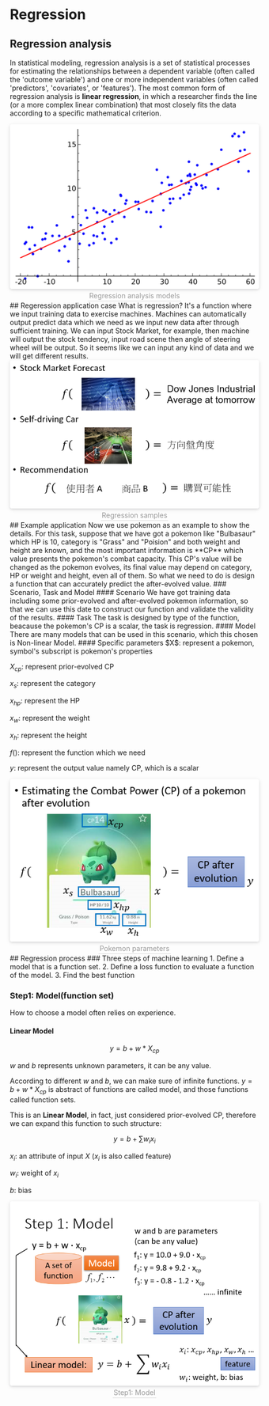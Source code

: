 # Regression
## Regression analysis
In statistical modeling, regression analysis is a set of statistical processes for estimating the relationships between a dependent variable (often called the 'outcome variable') and one or more independent variables (often called 'predictors', 'covariates', or 'features'). The most common form of regression analysis is **linear regression**, in which a researcher finds the line (or a more complex linear combination) that most closely fits the data according to a specific mathematical criterion. 
<center>
    <img style="border-radius: 0.3125em;
    box-shadow: 0 2px 4px 0 rgba(34,36,38,.12),0 2px 10px 0 rgba(34,36,38,.08);" 
    src="https://raw.githubusercontent.com/KKKiona/Gallery/master/2020-07-02-12-30/regression-model.png">
    <br>
    <div style="color:orange; border-bottom: 1px solid #d9d9d9;
    display: inline-block;
    color: #999;
    padding: 2px;">Regression analysis models</div>
</center>
## Regeression application case
What is regression? It's a function where we input training data to exercise machines. Machines can automatically output predict data which we need as we input new data after through sufficient training. We can input Stock Market, for example, then machine will output the stock tendency, input road scene then angle of steering wheel will be output. So it seems like we can input any kind of data and we will get different results.
<center>
    <img style="border-radius: 0.3125em;
    box-shadow: 0 2px 4px 0 rgba(34,36,38,.12),0 2px 10px 0 rgba(34,36,38,.08);" 
    src="https://raw.githubusercontent.com/KKKiona/Gallery/master/2020-07-02-12-30/regression-samples.png">
    <br>
    <div style="color:orange; border-bottom: 1px solid #d9d9d9;
    display: inline-block;
    color: #999;
    padding: 2px;">Regression samples</div>
</center>
## Example application
Now we use pokemon as an example to show the details. For this task, suppose that we have got a pokemon like "Bulbasaur" which HP is 10, category is "Grass" and "Poision" and both weight and height are known, and the most important information is **CP** which value  presents the pokemon's combat capacity. This CP's value will be changed as the pokemon evolves, its final value may depend on category, HP or weight and height, even all of them. So what we need to do is design a function that can accurately predict the after-evolved value.
### Scenario, Task and Model
#### Scenario
We have got training data including some prior-evolved and after-evolved pokemon information, so that we can use this date to construct our function and validate the validity of the results.
#### Task
The task is designed by type of the function, beacause the pokemon's CP is a scalar, the task is regression.
#### Model
There are many models that can be used in this scenario, which this chosen is Non-linear Model.
#### Specific parameters
$X$: represent a pokemon, symbol's subscript is pokemon's properties

$X_{cp}$: represent prior-evolved CP

$x_{s}$: represent the category

$x_{hp}$: represent the HP

$x_{w}$: represent the weight

$x_{h}$: represent the height

$f()$: represent the function which we need

$y$: represent the output value namely CP, which is a scalar

<center>
    <img style="border-radius: 0.3125em;
    box-shadow: 0 2px 4px 0 rgba(34,36,38,.12),0 2px 10px 0 rgba(34,36,38,.08);" 
    src="https://raw.githubusercontent.com/KKKiona/Gallery/master/2020-07-02-12-30/pokemon-parameters.png">
    <br>
    <div style="color:orange; border-bottom: 1px solid #d9d9d9;
    display: inline-block;
    color: #999;
    padding: 2px;">Pokemon parameters</div>
</center>
## Regression process
### Three steps of machine learning
1. Define a model that is a function set.
2. Define a loss function to evaluate a function of the model.
3. Find the best function

### Step1: Model(function set)
How to choose a model often relies on experience.
#### Linear Model

$$y=b+w*X_{cp}$$

$w$ and $b$ represents unknown parameters, it can be any value.

According to different $w$ and $b$, we can make sure of infinite functions. $y=b+w*X_{cp}$ is abstract of functions are called model, and those functions called function sets.

This is an **Linear Model**, in fact, just considered prior-evolved CP, therefore we can expand this function to such structure:

$$y=b+\sum w_{i}x_{i}$$

$x_{i}$: an attribute of input $X$ ($x_{i}$ is also called feature)

$w_{i}$: weight of $x_{i}$

$b$: bias

<center>
    <img style="border-radius: 0.3125em;
    box-shadow: 0 2px 4px 0 rgba(34,36,38,.12),0 2px 10px 0 rgba(34,36,38,.08);" 
    src="https://raw.githubusercontent.com/KKKiona/Gallery/master/2020-07-02-12-30/step1-model.png">
    <br>
    <div style="color:orange; border-bottom: 1px solid #d9d9d9;
    display: inline-block;
    color: #999;
    padding: 2px;">Step1: Model</div>
</center>